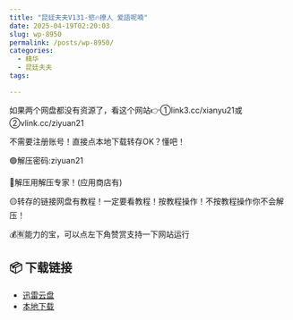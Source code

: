 ```yaml
---
title: "昆廷夫夫V131-慾🔥撩人 爱語呢喃"
date: 2025-04-19T02:20:03
slug: wp-8950
permalink: /posts/wp-8950/
categories:
  - 精华
  - 昆廷夫夫
tags:

---
```


如果两个网盘都没有资源了，看这个网站👉①link3.cc/xianyu21或②vlink.cc/ziyuan21

不需要注册账号！直接点本地下载转存OK？懂吧！

🟢解压密码:ziyuan21

🔵解压用解压专家！(应用商店有)

🟡转存的链接网盘有教程！一定要看教程！按教程操作！不按教程操作你不会解压！

💰🈶能力的宝，可以点左下角赞赏支持一下网站运行

## 📦 下载链接
- [迅雷云盘](https://blziyuan21.com/pay-download/8950?key=d202beb333&down_id=0)
- [本地下载](https://blziyuan21.com/pay-download/8950?key=d202beb333&down_id=1)

